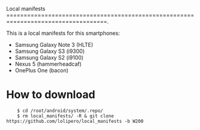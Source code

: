 Local manifests
===================================================================================.

This is a local manifests for this smartphones:

- Samsung Galaxy Note 3 (HLTE)
- Samsung Galaxy S3 (i9300)
- Samsung Galaxy S2 (i9100)
- Nexus 5 (hammerheadcaf)
- OnePlus One (bacon)

# How to download

        $ cd /root/android/system/.repo/
        $ rm local_manifests/ -R & git clone https://github.com/lolipero/local_manifests -b W200
